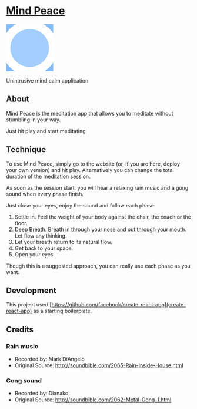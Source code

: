 # [Mind Peace](https://mindpeace.now.sh)

![Mind Peace Logo](/Assets/logo@128.png)

Unintrusive mind calm application

## About

Mind Peace is the meditation app that allows you to meditate without stumbling in your way.

Just hit play and start meditating


## Technique

To use Mind Peace, simply go to the website (or, if you are here, deploy your own version) and hit play. Alternatively you can change the total duration of the meditation session.

As soon as the session start, you will hear a relaxing rain music and a gong sound when every phase finish.

Just close your eyes, enjoy the sound and follow each phase:

1. Settle in. Feel the weight of your body against the chair, the coach or the floor.
2. Deep Breath. Breath in through your nose and out through your mouth. Let flow any thinking.
3. Let your breath return to its natural flow. 
4. Get back to your space.
5. Open your eyes.


Though this is a suggested approach, you can really use each phase as you want.

## Development

This project used [https://github.com/facebook/create-react-app](create-react-app) as a starting boilerplate.

## Credits

### Rain music
* Recorded by: Mark DiAngelo
* Original Source: http://soundbible.com/2065-Rain-Inside-House.html

### Gong sound
* Recorded by: Dianakc 
* Original Source: http://soundbible.com/2062-Metal-Gong-1.html
